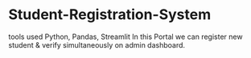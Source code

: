 # Student-Registration-System
tools used Python, Pandas, Streamlit
In this Portal we can register new student & verify simultaneously on admin dashboard.
